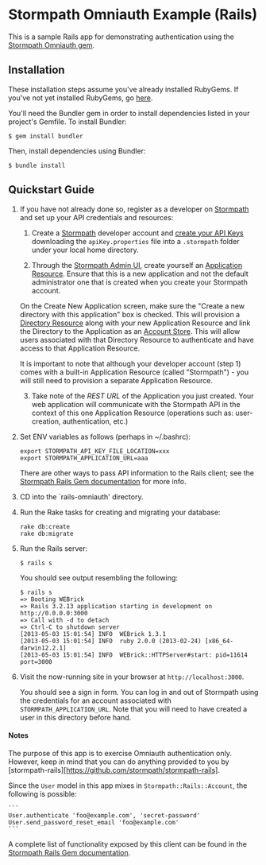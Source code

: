 # Stormpath Omniauth Example (Rails)

This is a sample Rails app for demonstrating authentication using the [Stormpath Omniauth gem][stormpath-omniauth-gem].

## Installation

These installation steps assume you've already installed RubyGems. If you've not yet installed RubyGems, go [here][rubygems-installation-docs].

You'll need the Bundler gem in order to install dependencies listed in your project's Gemfile. To install Bundler:

```
$ gem install bundler
```

Then, install dependencies using Bundler:

```
$ bundle install
```

## Quickstart Guide

1.  If you have not already done so, register as a developer on [Stormpath][stormpath] and set up your API credentials and resources:

    1.  Create a [Stormpath][stormpath] developer account and [create your API Keys][create-api-keys] downloading the <code>apiKey.properties</code> file into a <code>.stormpath</code> folder under your local home directory.

    2.  Through the [Stormpath Admin UI][stormpath-admin-login], create yourself an [Application Resource][concepts]. Ensure that this is a new application and not the default administrator one that is created when you create your Stormpath account.
        
    On the Create New Application screen, make sure the "Create a new directory  with this application" box is checked. This will provision a [Directory Resource][concepts] along with your new Application Resource and link the Directory to the Application as an [Account Store][concepts]. This will allow users associated with that Directory Resource to authenticate and have access to that Application Resource.

    It is important to note that although your developer account (step 1) comes with a built-in Application Resource (called "Stormpath") - you will still need to provision a separate Application Resource.

    3.  Take note of the _REST URL_ of the Application you just created. Your web application will communicate with the Stormpath API in the context of this one Application Resource (operations such as: user-creation, authentication, etc.)

2.  Set ENV variables as follows (perhaps in ~/.bashrc):

    ```
    export STORMPATH_API_KEY_FILE_LOCATION=xxx
    export STORMPATH_APPLICATION_URL=aaa
    ```

    There are other ways to pass API information to the Rails client; see the [Stormpath Rails Gem documentation][stormpath-rails-gem] for more info.  

3.  CD into the `rails-omniauth' directory.

4.  Run the Rake tasks for creating and migrating your database:

    ```
    rake db:create
    rake db:migrate
    ```

5.  Run the Rails server:

    ```
    $ rails s
    ```

    You should see output resembling the following:

    ```
    $ rails s
    => Booting WEBrick
    => Rails 3.2.13 application starting in development on http://0.0.0.0:3000
    => Call with -d to detach
    => Ctrl-C to shutdown server
    [2013-05-03 15:01:54] INFO  WEBrick 1.3.1
    [2013-05-03 15:01:54] INFO  ruby 2.0.0 (2013-02-24) [x86_64-darwin12.2.1]
    [2013-05-03 15:01:54] INFO  WEBrick::HTTPServer#start: pid=11614 port=3000
    ```

6.  Visit the now-running site in your browser at <code>http://localhost:3000</code>.

    You should see a sign in form. You can log in and out of Stormpath using the credentials for an account associated with <code>STORMPATH_APPLICATION_URL</code>. Note that you will need to have created a user in this directory before hand. 

#### Notes

The purpose of this app is to exercise Omniauth authentication only. However, keep in mind that you can do anything provided to you by [stormpath-rails][https://github.com/stormpath/stormpath-rails].

Since the <code>User</code> model in this app mixes in <code>Stormpath::Rails::Account</code>, the following is possible:

    ```
    User.authenticate 'foo@example.com', 'secret-password'
    User.send_password_reset_email 'foo@example.com'
    ```

A complete list of functionality exposed by this client can be found in the
[Stormpath Rails Gem documentation][stormpath-rails-gem].

  [rubygems-installation-docs]: http://docs.rubygems.org/read/chapter/3
  [stormpath]: http://stormpath.com/
  [stormpath-admin-login]: http://api.stormpath.com/login
  [create-api-keys]: http://www.stormpath.com/docs/ruby/product-guide#AssignAPIkeys
  [stormpath-rails-gem]: https://github.com/stormpath/stormpath-rails
  [stormpath-omniauth-gem]: https://github.com/stormpath/stormpath-omniauth
  [concepts]: http://www.stormpath.com/docs/stormpath-basics#keyConcepts
